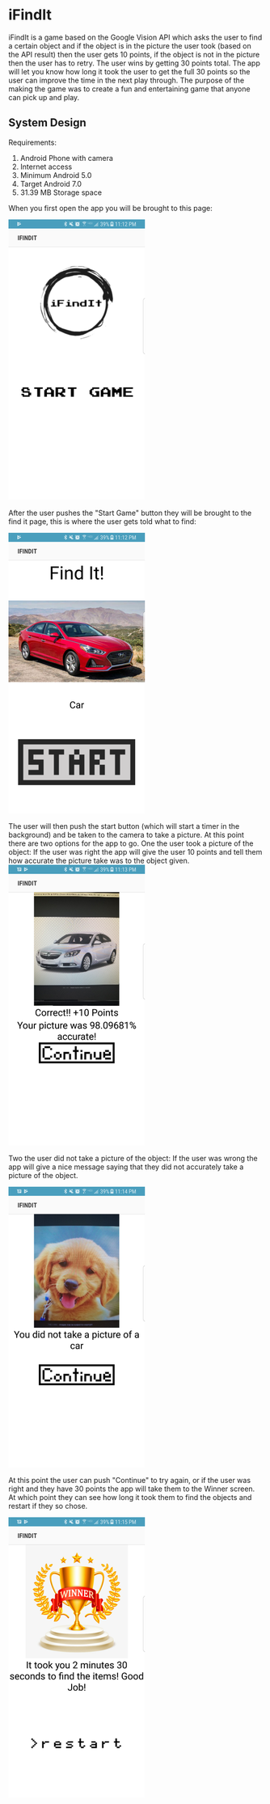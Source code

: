 # iFindIt
iFindIt is a game based on the Google Vision API which asks the user to find a certain object and if the object is in the picture the user took (based on the API result) then the user gets 10 points, if the object is not in the picture then the user has to retry. The user wins by getting 30 points total. The app will let you know how long it took the user to get the full 30 points so the user can improve the time in the next play through. The purpose of the making the game was to create a fun and entertaining game that anyone can pick up and play.

## System Design 
Requirements:
1) Android Phone with camera
2) Internet access
3) Minimum Android 5.0
4) Target Android 7.0
5) 31.39 MB Storage space

When you first open the app you will be brought to this page:

![Screenshot](start.png)

After the user pushes the "Start Game" button they will be brought to the find it page, this is where the user gets told what to find:

![Screenshot](findit.png)

The user will then push the start button (which will start a timer in the background) and be taken to the camera to take a picture. At this point there are two options for the app to go.
One the user took a picture of the object:
If the user was right the app will give the user 10 points and tell them how accurate the picture take was to the object given.
![Screenshot](correct.png)

Two the user did not take a picture of the object:
If the user was wrong the app will give a nice message saying that they did not accurately take a picture of the object.

![Screenshot](incorrect.png)

At this point the user can push "Continue" to try again, or if the user was right and they have 30 points the app will take them to the Winner screen. At which point they can see how long it took them to find the objects and restart if they so chose.

![Screenshot](winner.png)

